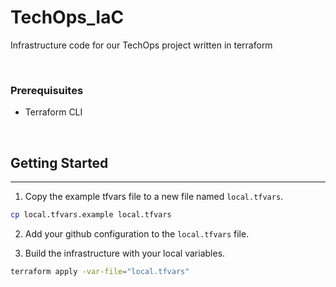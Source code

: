 # TechOps_IaC

Infrastructure code for our TechOps project written in terraform

&nbsp;

### Prerequisuites
- Terraform CLI

&nbsp;

## Getting Started
-----------------------------------------------------------

1. Copy the example tfvars file to a new file named `local.tfvars`.

```bash
cp local.tfvars.example local.tfvars
```

2. Add your github configuration to the `local.tfvars` file.

3. Build the infrastructure with your local variables.

```bash
terraform apply -var-file="local.tfvars"
```